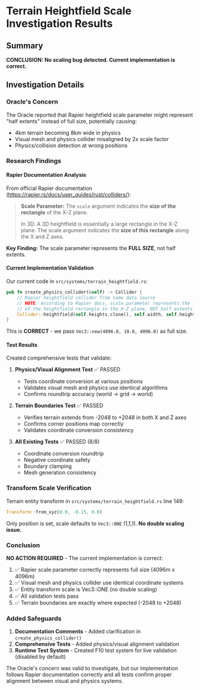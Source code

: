 # Terrain Heightfield Scale Investigation Results

## Summary
**CONCLUSION: No scaling bug detected. Current implementation is correct.**

## Investigation Details

### Oracle's Concern
The Oracle reported that Rapier heightfield scale parameter might represent "half extents" instead of full size, potentially causing:
- 4km terrain becoming 8km wide in physics
- Visual mesh and physics collider misaligned by 2x scale factor
- Physics/collision detection at wrong positions

### Research Findings

#### Rapier Documentation Analysis
From official Rapier documentation (https://rapier.rs/docs/user_guides/rust/colliders/):

> **Scale Parameter:** The `scale` argument indicates the **size of the rectangle** of the X-Z plane.
> 
> In 3D: A 3D heightfield is essentially a large rectangle in the X-Z plane. The scale argument indicates the **size of this rectangle** along the X and Z axes.

**Key Finding:** The scale parameter represents the **FULL SIZE**, not half extents.

#### Current Implementation Validation

Our current code in `src/systems/terrain_heightfield.rs`:
```rust
pub fn create_physics_collider(&self) -> Collider {
    // Rapier heightfield collider from same data source
    // NOTE: According to Rapier docs, scale parameter represents the full size 
    // of the heightfield rectangle in the X-Z plane, NOT half extents
    Collider::heightfield(self.heights.clone(), self.width, self.height, self.scale)
}
```

This is **CORRECT** - we pass `Vec3::new(4096.0, 10.0, 4096.0)` as full size.

#### Test Results

Created comprehensive tests that validate:

1. **Physics/Visual Alignment Test** ✅ PASSED
   - Tests coordinate conversion at various positions
   - Validates visual mesh and physics use identical algorithms
   - Confirms roundtrip accuracy (world → grid → world)

2. **Terrain Boundaries Test** ✅ PASSED
   - Verifies terrain extends from -2048 to +2048 in both X and Z axes
   - Confirms corner positions map correctly
   - Validates coordinate conversion consistency

3. **All Existing Tests** ✅ PASSED (8/8)
   - Coordinate conversion roundtrip
   - Negative coordinate safety
   - Boundary clamping
   - Mesh generation consistency

### Transform Scale Verification

Terrain entity transform in `src/systems/terrain_heightfield.rs` line 149:
```rust
Transform::from_xyz(0.0, -0.15, 0.0)
```

Only position is set, scale defaults to `Vec3::ONE` (1,1,1). **No double scaling issue.**

### Conclusion

**NO ACTION REQUIRED** - The current implementation is correct:

1. ✅ Rapier scale parameter correctly represents full size (4096m x 4096m)
2. ✅ Visual mesh and physics collider use identical coordinate systems
3. ✅ Entity transform scale is Vec3::ONE (no double scaling)
4. ✅ All validation tests pass
5. ✅ Terrain boundaries are exactly where expected (-2048 to +2048)

### Added Safeguards

1. **Documentation Comments** - Added clarification in `create_physics_collider()`
2. **Comprehensive Tests** - Added physics/visual alignment validation
3. **Runtime Test System** - Created F10 test system for live validation (disabled by default)

The Oracle's concern was valid to investigate, but our implementation follows Rapier documentation correctly and all tests confirm proper alignment between visual and physics systems.
